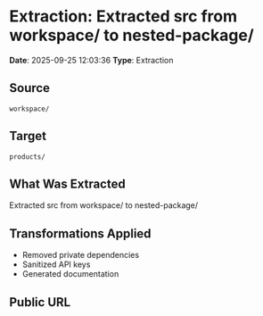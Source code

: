 # Extraction: Extracted src from workspace/ to nested-package/

**Date**: 2025-09-25 12:03:36
**Type**: Extraction

## Source
`workspace/`

## Target
`products/`

## What Was Extracted
Extracted src from workspace/ to nested-package/

## Transformations Applied
- Removed private dependencies
- Sanitized API keys
- Generated documentation

## Public URL

